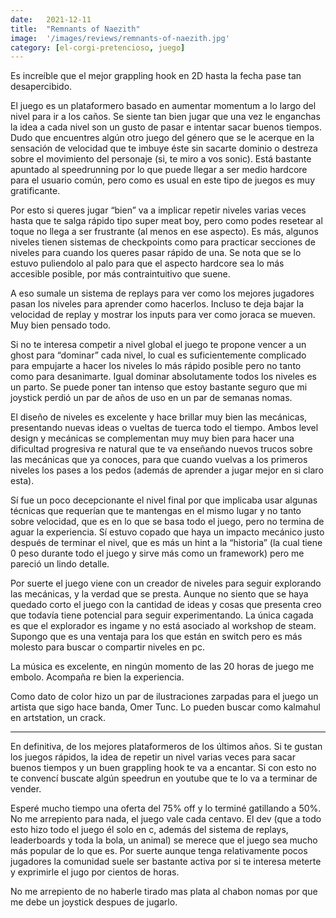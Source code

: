 ```yaml
---
date:   2021-12-11
title:  "Remnants of Naezith"
image:  '/images/reviews/remnants-of-naezith.jpg'
category: [el-corgi-pretencioso, juego]
---
```

Es increíble que el mejor grappling hook en 2D hasta la fecha pase tan desapercibido.

El juego es un plataformero basado en aumentar momentum a lo largo del nivel para ir a los caños. Se siente tan bien jugar que una vez le enganchas la idea a cada nivel son un gusto de pasar e intentar sacar buenos tiempos. Dudo que encuentres algún otro juego del género que se le acerque en la sensación de velocidad que te imbuye éste sin sacarte dominio o destreza sobre el movimiento del personaje (si, te miro a vos sonic). Está bastante apuntado al speedrunning por lo que puede llegar a ser medio hardcore para el usuario común, pero como es usual en este tipo de juegos es muy gratificante.

Por esto si queres jugar “bien” va a implicar repetir niveles varias veces hasta que te salga rápido tipo super meat boy, pero como podes resetear al toque no llega a ser frustrante (al menos en ese aspecto). Es más, algunos niveles tienen sistemas de checkpoints como para practicar secciones de niveles para cuando los queres pasar rápido de una. Se nota que se lo estuvo puliendolo al palo para que el aspecto hardcore sea lo más accesible posible, por más contraintuitivo que suene.

A eso sumale un sistema de replays para ver como los mejores jugadores pasan los niveles para aprender como hacerlos. Incluso te deja bajar la velocidad de replay y mostrar los inputs para ver como joraca se mueven. Muy bien pensado todo.

Si no te interesa competir a nivel global el juego te propone vencer a un ghost para “dominar” cada nivel, lo cual es suficientemente complicado para empujarte a hacer los niveles lo más rápido posible pero no tanto como para desanimarte. Igual dominar absolutamente todos los niveles es un parto. Se puede poner tan intenso que estoy bastante seguro que mi joystick perdió un par de años de uso en un par de semanas nomas.

El diseño de niveles es excelente y hace brillar muy bien las mecánicas, presentando nuevas ideas o vueltas de tuerca todo el tiempo. Ambos level design y mecánicas se complementan muy muy bien para hacer una dificultad progresiva re natural que te va enseñando nuevos trucos sobre las mecánicas que ya conoces, para que cuando vuelvas a los primeros niveles los pases a los pedos (además de aprender a jugar mejor en si claro esta).

Sí fue un poco decepcionante el nivel final por que implicaba usar algunas técnicas que requerían que te mantengas en el mismo lugar y no tanto sobre velocidad, que es en lo que se basa todo el juego, pero no termina de aguar la experiencia. Sí estuvo copado que haya un impacto mecánico justo después de terminar el nivel, que es más un hint a la “historia” (la cual tiene 0 peso durante todo el juego y sirve más como un framework) pero me pareció un lindo detalle.

Por suerte el juego viene con un creador de niveles para seguir explorando las mecánicas, y la verdad que se presta. Aunque no siento que se haya quedado corto el juego con la cantidad de ideas y cosas que presenta creo que todavía tiene potencial para seguir experimentando. La única cagada es que el explorador es ingame y no está asociado al workshop de steam. Supongo que es una ventaja para los que están en switch pero es más molesto para buscar o compartir niveles en pc.

La música es excelente, en ningún momento de las 20 horas de juego me embolo. Acompaña re bien la experiencia.

Como dato de color hizo un par de ilustraciones zarpadas para el juego un artista que sigo hace banda, Omer Tunc. Lo pueden buscar como kalmahul en artstation, un crack.

<hr>

En definitiva, de los mejores plataformeros de los últimos años. Si te gustan los juegos rápidos, la idea de repetir un nivel varias veces para sacar buenos tiempos y un buen grappling hook te va a encantar. Si con esto no te convencí buscate algún speedrun en youtube que te lo va a terminar de vender.

Esperé mucho tiempo una oferta del 75% off y lo terminé gatillando a 50%. No me arrepiento para nada, el juego vale cada centavo. El dev (que a todo esto hizo todo el juego él solo en c, además del sistema de replays, leaderboards y toda la bola, un animal) se merece que el juego sea mucho más popular de lo que es. Por suerte aunque tenga relativamente pocos jugadores la comunidad suele ser bastante activa por si te interesa meterte y exprimirle el jugo por cientos de horas.

No me arrepiento de no haberle tirado mas plata al chabon nomas por que me debe un joystick despues de jugarlo.
